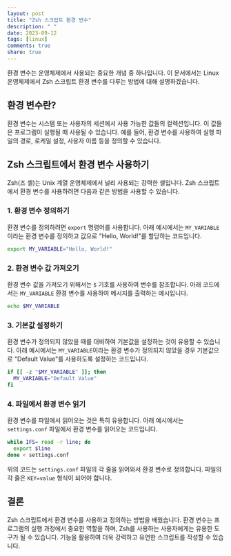 ```yaml
---
layout: post
title: "Zsh 스크립트 환경 변수"
description: " "
date: 2023-09-12
tags: [linux]
comments: true
share: true
---
```


환경 변수는 운영체제에서 사용되는 중요한 개념 중 하나입니다. 이 문서에서는 Linux 운영체제에서 Zsh 스크립트 환경 변수를 다루는 방법에 대해 설명하겠습니다.

## 환경 변수란?

환경 변수는 시스템 또는 사용자의 세션에서 사용 가능한 값들의 컬렉션입니다. 이 값들은 프로그램이 실행될 때 사용될 수 있습니다. 예를 들어, 환경 변수를 사용하여 실행 파일의 경로, 로케일 설정, 사용자 이름 등을 정의할 수 있습니다.

## Zsh 스크립트에서 환경 변수 사용하기

Zsh(즈 셸)는 Unix 계열 운영체제에서 널리 사용되는 강력한 셸입니다. Zsh 스크립트에서 환경 변수를 사용하려면 다음과 같은 방법을 사용할 수 있습니다.

### 1. 환경 변수 정의하기

환경 변수를 정의하려면 `export` 명령어를 사용합니다. 아래 예시에서는 `MY_VARIABLE`이라는 환경 변수를 정의하고 값으로 "Hello, World!"를 할당하는 코드입니다.

```zsh
export MY_VARIABLE="Hello, World!"
```

### 2. 환경 변수 값 가져오기

환경 변수 값을 가져오기 위해서는 `$` 기호를 사용하여 변수를 참조합니다. 아래 코드에서는 `MY_VARIABLE` 환경 변수를 사용하여 메시지를 출력하는 예시입니다.

```zsh
echo $MY_VARIABLE
```

### 3. 기본값 설정하기

환경 변수가 정의되지 않았을 때를 대비하여 기본값을 설정하는 것이 유용할 수 있습니다. 아래 예시에서는 `MY_VARIABLE`이라는 환경 변수가 정의되지 않았을 경우 기본값으로 "Default Value"를 사용하도록 설정하는 코드입니다.

```zsh
if [[ -z "$MY_VARIABLE" ]]; then
  MY_VARIABLE="Default Value"
fi
```

### 4. 파일에서 환경 변수 읽기

환경 변수를 파일에서 읽어오는 것은 특히 유용합니다. 아래 예시에서는 `settings.conf` 파일에서 환경 변수를 읽어오는 코드입니다.

```zsh
while IFS= read -r line; do
  export $line
done < settings.conf
```

위의 코드는 `settings.conf` 파일의 각 줄을 읽어와서 환경 변수로 정의합니다. 파일의 각 줄은 `KEY=value` 형식이 되어야 합니다.

## 결론

Zsh 스크립트에서 환경 변수를 사용하고 정의하는 방법을 배웠습니다. 환경 변수는 프로그램의 실행 과정에서 중요한 역할을 하며, Zsh를 사용하는 사용자에게는 유용한 도구가 될 수 있습니다. 기능을 활용하여 더욱 강력하고 유연한 스크립트를 작성할 수 있습니다.